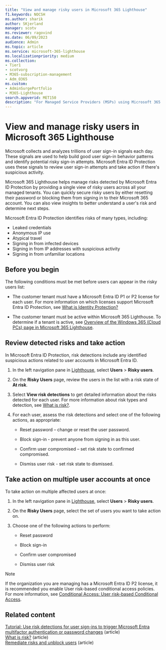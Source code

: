 ```yaml
---
title: "View and manage risky users in Microsoft 365 Lighthouse"
f1.keywords: NOCSH
ms.author: sharik
author: SKjerland
manager: scotv
ms.reviewer: ragovind
ms.date: 06/09/2023
audience: Admin
ms.topic: article
ms.service: microsoft-365-lighthouse
ms.localizationpriority: medium
ms.collection:
- Tier1
- scotvorg
- M365-subscription-management
- Adm_O365
ms.custom:
- AdminSurgePortfolio
- M365-Lighthouse
search.appverid: MET150
description: "For Managed Service Providers (MSPs) using Microsoft 365 Lighthouse, learn how to view and manage risky users."
---
```


# View and manage risky users in Microsoft 365 Lighthouse

Microsoft collects and analyzes trillions of user sign-in signals each day. These signals are used to help build good user sign-in behavior patterns and identify potential risky sign-in attempts. Microsoft Entra ID Protection uses these signals to review user sign-in attempts and take action if there's suspicious activity.

Microsoft 365 Lighthouse helps manage risks detected by Microsoft Entra ID Protection by providing a single view of risky users across all your managed tenants. You can quickly secure risky users by either resetting their password or blocking them from signing in to their Microsoft 365 account. You can also view insights to better understand a user's risk and determine next steps.

Microsoft Entra ID Protection identifies risks of many types, including:

- Leaked credentials
- Anonymous IP use
- Atypical travel
- Signing in from infected devices
- Signing in from IP addresses with suspicious activity
- Signing in from unfamiliar locations

## Before you begin

The following conditions must be met before users can appear in the risky users list:

- The customer tenant must have a Microsoft Entra ID P1 or P2 license for each user. For more information on which licenses support Microsoft Entra ID Protection, see [What is Identity Protection?](/azure/active-directory/identity-protection/overview-identity-protection)

- The customer tenant must be active within Microsoft 365 Lighthouse. To determine if a tenant is active, see [Overview of the Windows 365 (Cloud PCs) page in Microsoft 365 Lighthouse](m365-lighthouse-tenant-list-overview.md).

## Review detected risks and take action

In Microsoft Entra ID Protection, risk detections include any identified suspicious actions related to user accounts in Microsoft Entra ID.

1. In the left navigation pane in [Lighthouse](https://lighthouse.microsoft.com), select **Users** > **Risky users**.

2. On the **Risky Users** page, review the users in the list with a risk state of **At risk**.

3. Select **View risk detections** to get detailed information about the risks detected for each user. For more information about risk types and detection, see [What is risk?](/azure/active-directory/identity-protection/concept-identity-protection-risks).

4. For each user, assess the risk detections and select one of the following actions, as appropriate:

    - Reset password – change or reset the user password.

    - Block sign-in - prevent anyone from signing in as this user.

    - Confirm user compromised – set risk state to confirmed compromised.

    - Dismiss user risk - set risk state to dismissed.

## Take action on multiple user accounts at once

To take action on multiple affected users at once:

1. In the left navigation pane in [Lighthouse](https://lighthouse.microsoft.com), select **Users** > **Risky users**.

2. On the **Risky Users** page, select the set of users you want to take action on.

3. Choose one of the following actions to perform:

    - Reset password

    - Block sign-in

    - Confirm user compromised

    - Dismiss user risk

> [!NOTE]
> If the organization you are managing has a Microsoft Entra ID P2 license, it is recommended you enable User risk-based conditional access policies. For more information, see [Conditional Access: User risk-based Conditional Access](/azure/active-directory/conditional-access/howto-conditional-access-policy-risk-user).

## Related content
[Tutorial: Use risk detections for user sign-ins to trigger Microsoft Entra multifactor authentication or password changes](/azure/active-directory/authentication/tutorial-risk-based-sspr-mfa) (article)\
[What is risk?](/azure/active-directory/identity-protection/concept-identity-protection-risks) (article) \
[Remediate risks and unblock users](/azure/active-directory/identity-protection/howto-identity-protection-remediate-unblock) (article)
